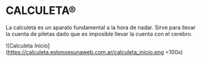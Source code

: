 # CALCULETA®

La calculeta es un aparato fundamental a la hora de nadar. Sirve para llevar la cuenta de piletas dado que es imposible llevar la cuenta con el cerebro.

![Calculeta Inicio](https://calculeta.estonoesunaweb.com.ar/calculeta_inicio.png =100x)


